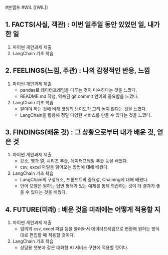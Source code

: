 #본캠프 #WIL [[WIL]]
## 1. FACTS(사실, 객관) : 이번 일주일 동안 있었던 일, 내가 한 일
1) 파이썬 개인과제 제출
2) LangChain 기초 학습


## 2. FEELINGS(느낌, 주관) : 나의 감정적인 반응, 느낌
1) 파이썬 개인과제 제출
	- pandas로 데이터프레임을 다루는 것이 미숙하다는 것을 느꼈다.
	- README.md 작성, 약속된 git commit 언어의 중요함을 느꼈다.
2) LangChain 기초 학습
	- 알아야 하는 것에 비해 코딩의 난이도가 그리 높지 않다는 것을 느꼈다.
	- LangChain을 활용해 정말 다양한 서비스를 만들 수 있다는 것을 느꼈다.


## 3. FINDINGS(배운 것) : 그 상황으로부터 내가 배운 것, 얻은 것
1) 파이썬 개인과제 제출
	- 요소, 행과 열, 시리즈 추출, 데이터프레임 추출 등을 배웠다.
	- csv, excel 파일을 읽어오는 방법에 대해 배웠다.
2) LangChain 기초 학습
	- LangChain의 구성요소, 프롬프트의 중요성, Chaining에 대해 배웠다.
	- 언어 모델은 원하는 답변 형태가 있는 예제를 통해 학습하는 것이 더 결과가 좋을 수 있다는 것을 배웠다.


## 4. FUTURE(미래) : 배운 것을 미래에는 어떻게 적용할 지
1) 파이썬 개인과제 제출
	- 임의의 csv, excel 파일 등을 불러와서 데이터프레임으로 변환해 원하는 방식대로 편집할 때 적용할 것이다.
2) LangChain 기초 학습
	- 상담용 챗봇과 같은 대화형 AI 서비스 구현에 적용할 것이다.